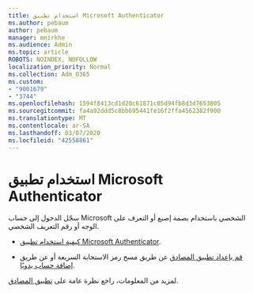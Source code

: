 ```yaml
---
title: استخدام تطبيق Microsoft Authenticator
ms.author: pebaum
author: pebaum
manager: mnirkhe
ms.audience: Admin
ms.topic: article
ROBOTS: NOINDEX, NOFOLLOW
localization_priority: Normal
ms.collection: Adm_O365
ms.custom:
- "9001679"
- "3744"
ms.openlocfilehash: 1594f8413cd1d20c61871c05d94fb8d3d7653805
ms.sourcegitcommit: fa4a92ddd5c8bb695441fe16f2ffa4562382f900
ms.translationtype: MT
ms.contentlocale: ar-SA
ms.lasthandoff: 03/07/2020
ms.locfileid: "42558861"
---
```

# <a name="using-the-microsoft-authenticator-app"></a>استخدام تطبيق Microsoft Authenticator

سجّل الدخول إلى حساب Microsoft الشخصي باستخدام بصمة إصبع أو التعرف على الوجه أو رقم التعريف الشخصي.

- [كيفية استخدام تطبيق Microsoft Authenticator](https://support.microsoft.com/help/4026727/microsoft-account-how-to-use-the-microsoft-authenticator-app). 

- [قم بإعداد تطبيق المصادق](https://docs.microsoft.com/azure/active-directory/user-help/security-info-setup-auth-app) عن طريق مسح رمز الاستجابة السريعة أو عن طريق [إضافة حساب يدويًا](https://docs.microsoft.com/azure/active-directory/user-help/user-help-auth-app-add-account-manual).  

لمزيد من المعلومات، راجع نظرة عامة على [تطبيق المصادق](https://docs.microsoft.com/azure/active-directory/user-help/user-help-auth-app-overview).
